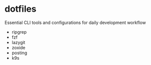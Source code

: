 # dotfiles

Essential CLI tools and configurations for daily development workflow

- ripgrep
- fzf
- lazygit
- zoxide
- posting
- k9s
